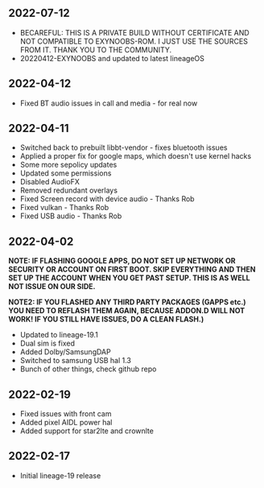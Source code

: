 ## 2022-07-12
- BECAREFUL: THIS IS A PRIVATE BUILD WITHOUT CERTIFICATE AND NOT COMPATIBLE TO EXYNOOBS-ROM. I JUST USE THE SOURCES FROM IT. THANK YOU TO THE COMMUNITY.
- 20220412-EXYNOOBS and updated to latest lineageOS

## 2022-04-12
- Fixed BT audio issues in call and media - for real now

## 2022-04-11
- Switched back to prebuilt libbt-vendor - fixes bluetooth issues
- Applied a proper fix for google maps, which doesn't use kernel hacks 
- Some more sepolicy updates
- Updated some permissions
- Disabled AudioFX
- Removed redundant overlays
- Fixed Screen record with device audio - Thanks Rob
- Fixed vulkan - Thanks Rob
- Fixed USB audio - Thanks Rob

## 2022-04-02
**NOTE: IF FLASHING GOOGLE APPS, DO NOT SET UP NETWORK OR SECURITY OR ACCOUNT ON FIRST BOOT. SKIP EVERYTHING AND THEN SET UP THE ACCOUNT WHEN YOU GET PAST SETUP. THIS IS AS WELL NOT ISSUE ON OUR SIDE.**

**NOTE2: IF YOU FLASHED ANY THIRD PARTY PACKAGES (GAPPS etc.) YOU NEED TO REFLASH THEM AGAIN, BECAUSE ADDON.D WILL NOT WORK! IF YOU STILL HAVE ISSUES, DO A CLEAN FLASH.)**
- Updated to lineage-19.1
- Dual sim is fixed
- Added Dolby/SamsungDAP
- Switched to samsung USB hal 1.3
- Bunch of other things, check github repo

## 2022-02-19
- Fixed issues with front cam
- Added pixel AIDL power hal
- Added support for star2lte and crownlte

## 2022-02-17
- Initial lineage-19 release
